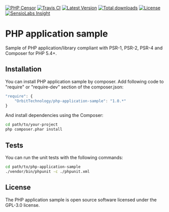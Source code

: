 [![PHP Censor](http://ci.php-censor.info/build-status/image/3?branch=master&label=PHPCensor&style=flat-square)](http://ci.php-censor.info/build-status/view/3?branch=master)
[![Travis CI](https://img.shields.io/travis/corpsee/php-application-sample/master.svg?label=Travis&style=flat-square)](https://api.travis-ci.org/OrbitTechnology/phpapplicationsample.svg?branch=master)
[![Latest Version](https://img.shields.io/packagist/v/corpsee/php-application-sample.svg?label=Version&style=flat-square)](https://packagist.org/packages/corpsee/php-application-sample)
[![Total downloads](https://img.shields.io/packagist/dt/corpsee/php-application-sample.svg?label=Downloads&style=flat-square)](https://packagist.org/packages/corpsee/php-application-sample)
[![License](https://img.shields.io/packagist/l/corpsee/php-application-sample.svg?label=License&style=flat-square)](https://packagist.org/packages/corpsee/php-application-sample)
[![SensioLabs Insight](https://img.shields.io/sensiolabs/i/31e77222-8786-446a-adee-209163ab1b37.svg?label=Insight&style=flat-square)](https://insight.sensiolabs.com/projects/31e77222-8786-446a-adee-209163ab1b37)

PHP application sample
======================

Sample of PHP application/library compliant with PSR-1, PSR-2, PSR-4 and Composer for PHP 5.4+.

Installation
------------

You can install PHP application sample by composer. Add following code to "require" or "require-dev" section of the composer.json:

```javascript
"require": {
    "OrbitTechnology/php-application-sample": "1.0.*"
}
```

And install dependencies using the Composer:

```bash
cd path/to/your-project
php composer.phar install
```

Tests
-----

You can run the unit tests with the following commands:

```bash
cd path/to/php-application-sample
./vendor/bin/phpunit -c ./phpunit.xml
```

License
-------

The PHP application sample is open source software licensed under the GPL-3.0 license.
